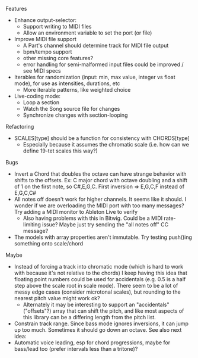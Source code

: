 Features
- Enhance output-selector:
  - Support writing to MIDI files
  - Allow an environment variable to set the port (or file)
- Improve MIDI file support
  - A Part's channel should determine track for MIDI file output
  - bpm/tempo support
  - other missing core features?
  - error handling for semi-malformed input files could be improved / see MIDI specs
- Iterables for randomization (input: min, max value, integer vs float mode), for use as intensities, durations, etc
  - More iterable patterns, like weighted choice
- Live-coding mode:
  - Loop a section
  - Watch the Song source file for changes
  - Synchronize changes with section-looping

Refactoring
- SCALES[type] should be a function for consistency with CHORDS[type]
  - Especially because it assumes the chromatic scale (i.e. how can we define 19-tet scales this way?)
  
Bugs
- Invert a Chord that doubles the octave can have strange behavior with shifts to the offsets.
  Ex: C major chord with octave doubling and a shift of 1 on the first note, so C#,E,G,C. First inversion => E,G,C,F instead of E,G,C,C#
- All notes off doesn't work for higher channels. It seems like it should. I wonder if we are overloading the MIDI port with too many messages? Try adding a MIDI monitor to Ableton Live to verify
  - Also having problems with this in Bitwig. Could be a MIDI rate-limiting issue? Maybe just try sending the "all notes off" CC message?
- The models with array properties aren't immutable. Try testing push()ing something onto scale/chord

Maybe
- Instead of forcing a track into chromatic mode (which is hard to work with because it's not relative to the chords)
  I keep having this idea that floating point numbers could be used for accidentals (e.g. 0.5 is a half step above the
  scale root in scale mode). There seem to be a lot of messy edge cases (consider microtonal scales), but rounding to
  the nearest pitch value might work ok?
  - Alternately it may be interesting to support an "accidentals" ("offsets"?) array that can shift the pitch, and like
    most aspects of this library can be a differing length from the pitch list.
- Constrain track range. Since bass mode ignores inversions, it can jump up too much. Sometimes it should go down an octave. See also next idea:
- Automatic voice leading, esp for chord progressions, maybe for bass/lead too (prefer intervals less than a tritone)?
